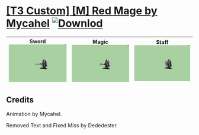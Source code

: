 # [\[T3 Custom\] \[M\] Red Mage by Mycahel](./) [![Downlod](https://img.shields.io/badge/Download--red?style=social&logo=github)](https://minhaskamal.github.io/DownGit/#/home?url=https://github.com/Klokinator/FE-Repo/tree/main/Battle%20Animations%2FMagi%20-%20Special%2F%5BT3%20Custom%5D%20%5BM%5D%20Red%20Mage%20by%20Mycahel)

| <b>Sword</b><br/><img alt="Sword animation" src="./1.%20Sword%20(Removed%20Text)/Sword.gif"/> | <b>Magic</b><br/><img alt="Magic animation" src="./6.%20Magic%20(Fixed%20Miss)/Magic.gif"/> | <b>Staff</b><br/><img alt="Staff animation" src="./7.%20Staff/Staff.gif"/> |
| :---: | :---: | :---: |

## Credits

Animation by Mycahel. 

Removed Text and Fixed Miss by Dededester.

